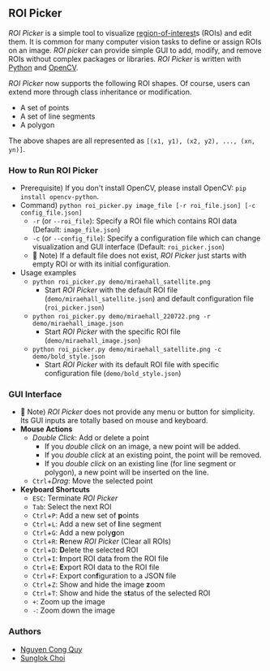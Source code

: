 
## ROI Picker
_ROI Picker_ is a simple tool to visualize [region-of-interest](https://en.wikipedia.org/wiki/Region_of_interest)s (ROIs) and edit them. It is common for many computer vision tasks to define or assign ROIs on an image. _ROI picker_ can provide simple GUI to add, modify, and remove ROIs without complex packages or libraries. _ROI Picker_ is written with [Python](https://www.python.org/) and [OpenCV](https://opencv.org/).

_ROI Picker_ now supports the following ROI shapes. Of course, users can extend more through class inheritance or modification.

* A set of points
* A set of line segments
* A polygon

The above shapes are all represented as `[(x1, y1), (x2, y2), ..., (xn, yn)]`.



### How to Run ROI Picker
* Prerequisite) If you don't install OpenCV, please install OpenCV: `pip install opencv-python`.
* Command) `python roi_picker.py image_file [-r roi_file.json] [-c config_file.json]`
  * `-r` (or `--roi_file`): Specify a ROI file which contains ROI data (Default: `image_file.json`)
  * `-c` (or `--config_file`): Specify a configuration file which can change visualization and GUI interface (Default: `roi_picker.json`)
  * :memo: Note) If a default file does not exist, _ROI Picker_ just starts with empty ROI or with its initial configuration.
* Usage examples
  * `python roi_picker.py demo/miraehall_satellite.png`
    * Start _ROI Picker_ with the default ROI file (`demo/miraehall_satellite.json`) and default configuration file (`roi_picker.json`)
  * `python roi_picker.py demo/miraehall_220722.png -r demo/miraehall_image.json`
    * Start _ROI Picker_ with the specific ROI file (`demo/miraehall_image.json`)
  * `python roi_picker.py demo/miraehall_satellite.png -c demo/bold_style.json`
    * Start _ROI Picker_ with its default ROI file with specific configuration file (`demo/bold_style.json`)



### GUI Interface
 * :memo: Note) _ROI Picker_ does not provide any menu or button for simplicity. Its GUI inputs are totally based on mouse and keyboard.
 * **Mouse Actions**
    * _Double Click_: Add or delete a point
        * If you _double click_ on an image, a new point will be added.
        * If you _double click_ at an existing point, the point will be removed.
        * If you _double click_ on an existing line (for line segment or polygon), a new point will be inserted on the line.
    * `Ctrl`+_Drag_: Move the selected point
 * **Keyboard Shortcuts**
    * `ESC`: Terminate _ROI Picker_
    * `Tab`: Select the next ROI
    * `Ctrl`+`P`: Add a new set of **p**oints
    * `Ctrl`+`L`: Add a new set of **l**ine segment
    * `Ctrl`+`G`: Add a new poly**g**on
    * `Ctrl`+`R`: **R**enew _ROI Picker_ (Clear all ROIs)
    * `Ctrl`+`D`: **D**elete the selected ROI
    * `Ctrl`+`I`: **I**mport ROI data from the ROI file
    * `Ctrl`+`E`: **E**xport ROI data to the ROI file
    * `Ctrl`+`F`: Export con**f**iguration to a JSON file
    * `Ctrl`+`Z`: Show and hide the image **z**oom
    * `Ctrl`+`T`: Show and hide the s**t**atus of the selected ROI
    * `+`: Zoom up the image
    * `-`: Zoom down the image



### Authors
* [Nguyen Cong Quy](https://github.com/ncquy)
* [Sunglok Choi](https://mint-lab.github.io/sunglok/)